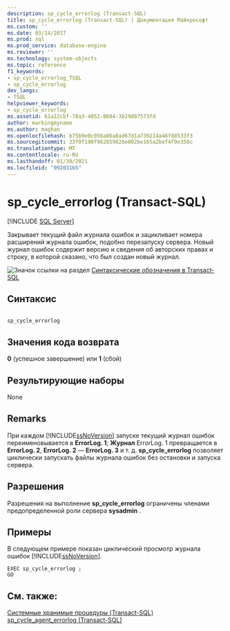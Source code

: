 ```yaml
---
description: sp_cycle_errorlog (Transact-SQL)
title: sp_cycle_errorlog (Transact-SQL) | Документация Майкрософт
ms.custom: ''
ms.date: 03/14/2017
ms.prod: sql
ms.prod_service: database-engine
ms.reviewer: ''
ms.technology: system-objects
ms.topic: reference
f1_keywords:
- sp_cycle_errorlog_TSQL
- sp_cycle_errorlog
dev_langs:
- TSQL
helpviewer_keywords:
- sp_cycle_errorlog
ms.assetid: 61a12cbf-78a3-4052-8604-3b29d07573fd
author: markingmyname
ms.author: maghan
ms.openlocfilehash: b75b9e0c056a86a8ad67d1a739214a46f88533f3
ms.sourcegitcommit: 33f0f190f962059826e002be165a2bef4f9e350c
ms.translationtype: MT
ms.contentlocale: ru-RU
ms.lasthandoff: 01/30/2021
ms.locfileid: "99203165"
---
```

# <a name="sp_cycle_errorlog-transact-sql"></a>sp_cycle_errorlog (Transact-SQL)
[!INCLUDE [SQL Server](../../includes/applies-to-version/sqlserver.md)]

  Закрывает текущий файл журнала ошибок и зацикливает номера расширений журнала ошибок, подобно перезапуску сервера. Новый журнал ошибок содержит версию и сведения об авторских правах и строку, в которой сказано, что был создан новый журнал.  
  
 ![Значок ссылки на раздел](../../database-engine/configure-windows/media/topic-link.gif "Значок ссылки на раздел") [Синтаксические обозначения в Transact-SQL](../../t-sql/language-elements/transact-sql-syntax-conventions-transact-sql.md)  
  
## <a name="syntax"></a>Синтаксис  
  
```  
  
sp_cycle_errorlog  
```  
  
## <a name="return-code-values"></a>Значения кода возврата  
 **0** (успешное завершение) или **1** (сбой)  
  
## <a name="result-sets"></a>Результирующие наборы  
 None  
  
## <a name="remarks"></a>Remarks  
 При каждом [!INCLUDE[ssNoVersion](../../includes/ssnoversion-md.md)] запуске текущий журнал ошибок переименовывается в **ErrorLog. 1**; **Журнал** ErrorLog. 1 превращается в **ErrorLog. 2**, **ErrorLog. 2** — **ErrorLog. 3** и т. д. **sp_cycle_errorlog** позволяет циклически запускать файлы журнала ошибок без остановки и запуска сервера.  
  
## <a name="permissions"></a>Разрешения  
 Разрешения на выполнение **sp_cycle_errorlog** ограничены членами предопределенной роли сервера **sysadmin** .  
  
## <a name="examples"></a>Примеры  
 В следующем примере показан циклический просмотр журнала ошибок [!INCLUDE[ssNoVersion](../../includes/ssnoversion-md.md)].  
  
```  
EXEC sp_cycle_errorlog ;  
GO  
```  
  
## <a name="see-also"></a>См. также:  
 [Системные хранимые процедуры (Transact-SQL)](../../relational-databases/system-stored-procedures/system-stored-procedures-transact-sql.md)   
 [sp_cycle_agent_errorlog &#40;Transact-SQL&#41;](../../relational-databases/system-stored-procedures/sp-cycle-agent-errorlog-transact-sql.md)  
  
  
